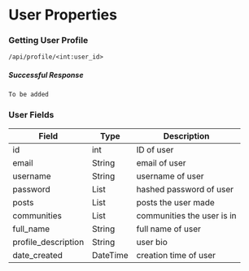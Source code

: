 # User Properties

### Getting User Profile

`/api/profile/<int:user_id>`

##### Successful Response

`To be added`

### User Fields

| Field               | Type     | Description                |
| ------------------- | -------- | -------------------------- |
| id                  | int      | ID of user                 |
| email               | String   | email of user              |
| username            | String   | username of user           |
| password            | List     | hashed password of user    |
| posts               | List     | posts the user made        |
| communities         | List     | communities the user is in |
| full_name           | String   | full name of user          |
| profile_description | String   | user bio                   |
| date_created        | DateTime | creation time of user      |
